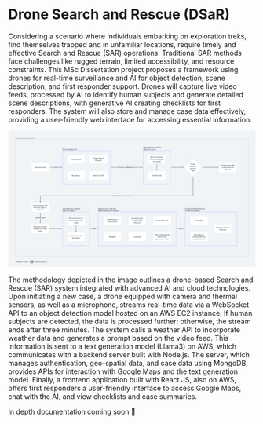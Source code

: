 # Drone Search and Rescue (DSaR)

Considering a scenario where individuals embarking on exploration treks, find themselves trapped and in unfamiliar locations, require timely and effective Search and Rescue (SAR) operations. Traditional SAR methods face challenges like rugged terrain, limited accessibility, and resource constraints. This MSc Dissertation project proposes a framework using drones for real-time surveillance and AI for object detection, scene description, and first responder support. Drones will capture live video feeds, processed by AI to identify human subjects and generate detailed scene descriptions, with generative AI creating checklists for first responders. The system will also store and manage case data effectively, providing a user-friendly web interface for accessing essential information.

![Drone Search and Rescue - FLow chart](/assets/Drone%20Search%20and%20Rescue.png)

The methodology depicted in the image outlines a drone-based Search and Rescue (SAR) system integrated with advanced AI and cloud technologies. Upon initiating a new case, a drone equipped with camera and thermal sensors, as well as a microphone, streams real-time data via a WebSocket API to an object detection model hosted on an AWS EC2 instance. If human subjects are detected, the data is processed further; otherwise, the stream ends after three minutes. The system calls a weather API to incorporate weather data and generates a prompt based on the video feed. This information is sent to a text generation model (Llama3) on AWS, which communicates with a backend server built with Node.js. The server, which manages authentication, geo-spatial data, and case data using MongoDB, provides APIs for interaction with Google Maps and the text generation model. Finally, a frontend application built with React JS, also on AWS, offers first responders a user-friendly interface to access Google Maps, chat with the AI, and view checklists and case summaries.

In depth documentation coming soon 🚀
